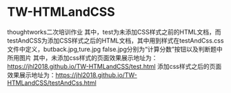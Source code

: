 # TW-HTMLandCSS
thoughtworks二次培训作业
其中，test为未添加CSS样式之前的HTML文档，而testAndCSS为添加CSS样式之后的HTML文档，其中用到样式在testAndCss.css文件中定义，butback.jpg,ture.jpg
false.jpg分别为“计算分数”按钮以及判断题中所用图片
其中，未添加css样式的页面效果展示地址为：https://jhl2018.github.io/TW-HTMLandCSS/test.html
添加css样式之后的页面效果展示地址为：https://jhl2018.github.io/TW-HTMLandCSS/testAndCss.html
